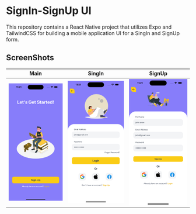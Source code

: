 # SignIn-SignUp UI

This repository contains a React Native project that utilizes Expo and TailwindCSS for building a mobile application UI for a SingIn and SignUp form.

## ScreenShots

Main | SingIn | SignUp
:-------------------------:|:-------------------------:|:-------------------------:
![](/screenshots/main.png) | ![](/screenshots/LogIn.png) | ![](/screenshots/SignUp.png)
